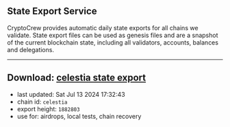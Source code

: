 ## State Export Service
CryptoCrew provides automatic daily state exports for all chains we validate. State export files can be used as genesis files and are a snapshot of the current blockchain state, including all validators, accounts, balances and delegations.

---
**Download: [celestia state export](https://dl-eu2.ccvalidators.com/SERVICE/celestia/celestia_export_1882803.json)**
---

- last updated: Sat Jul 13 2024 17:32:43
- chain id: `celestia`
- export height: `1882803`
- use for: airdrops, local tests, chain recovery
